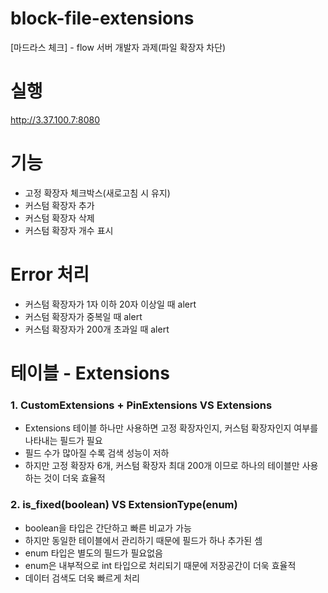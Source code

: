 # block-file-extensions
[마드라스 체크] - flow 서버 개발자 과제(파일 확장자 차단)

# 실행
http://3.37.100.7:8080

# 기능

- 고정 확장자 체크박스(새로고침 시 유지)
- 커스텀 확장자 추가
- 커스텀 확장자 삭제
- 커스텀 확장자 개수 표시

# Error 처리
- 커스텀 확장자가 1자 이하 20자 이상일 때 alert
- 커스텀 확장자가 중복일 때 alert
- 커스텀 확장자가 200개 초과일 때 alert

# 테이블 - Extensions
### 1. CustomExtensions + PinExtensions VS Extensions
- Extensions 테이블 하나만 사용하면 고정 확장자인지, 커스텀 확장자인지 여부를 나타내는 필드가 필요
- 필드 수가 많아질 수록 검색 성능이 저하
- 하지만 고정 확장자 6개, 커스텀 확장자 최대 200개 이므로 하나의 테이블만 사용하는 것이 더욱 효율적

### 2. is_fixed(boolean) VS ExtensionType(enum)
- boolean을 타입은 간단하고 빠른 비교가 가능
- 하지만 동일한 테이블에서 관리하기 때문에 필드가 하나 추가된 셈
- enum 타입은 별도의 필드가 필요없음
- enum은 내부적으로 int 타입으로 처리되기 때문에 저장공간이 더욱 효율적
- 데이터 검색도 더욱 빠르게 처리



